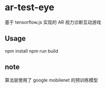 # ar-test-eye

基于 tensorflow.js 实现的 AR 视力诊断互动游戏

## Usage

npm install
npm run build

## note

算法层使用了 google mobilenet 的预训练模型
